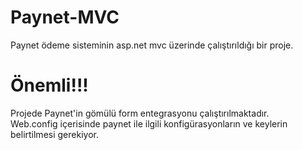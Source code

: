 # Paynet-MVC
Paynet ödeme sisteminin asp.net mvc üzerinde çalıştırıldığı bir proje.

# Önemli!!!
Projede Paynet'in gömülü form entegrasyonu çalıştırılmaktadır.<br/>
Web.config içerisinde paynet ile ilgili konfigürasyonların ve keylerin belirtilmesi gerekiyor. 
